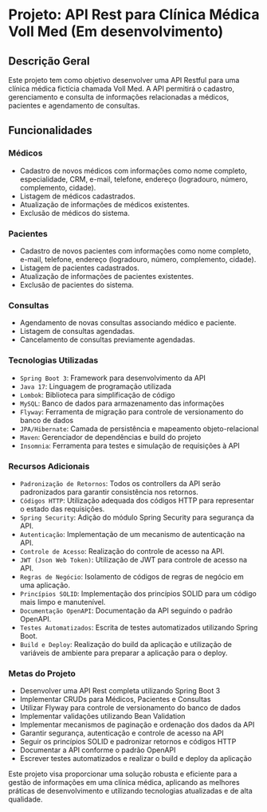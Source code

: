 # Projeto: API Rest para Clínica Médica Voll Med (Em desenvolvimento)

## Descrição Geral

Este projeto tem como objetivo desenvolver uma API Restful para uma clínica médica fictícia chamada Voll Med. A API permitirá o cadastro, gerenciamento e consulta de informações relacionadas a médicos, pacientes e agendamento de consultas.

## Funcionalidades

### Médicos

- Cadastro de novos médicos com informações como nome completo, especialidade, CRM, e-mail, telefone, endereço (logradouro, número, complemento, cidade).
- Listagem de médicos cadastrados.
- Atualização de informações de médicos existentes.
- Exclusão de médicos do sistema.

### Pacientes
- Cadastro de novos pacientes com informações como nome completo, e-mail, telefone, endereço (logradouro, número, complemento, cidade).
- Listagem de pacientes cadastrados.
- Atualização de informações de pacientes existentes.
- Exclusão de pacientes do sistema.

### Consultas
- Agendamento de novas consultas associando médico e paciente.
- Listagem de consultas agendadas.
- Cancelamento de consultas previamente agendadas.

### Tecnologias Utilizadas
- `Spring Boot 3`: Framework para desenvolvimento da API
- `Java 17`: Linguagem de programação utilizada
- `Lombok`: Biblioteca para simplificação de código
- `MySQL`: Banco de dados para armazenamento das informações
- `Flyway`: Ferramenta de migração para controle de versionamento do banco de dados
- `JPA/Hibernate`: Camada de persistência e mapeamento objeto-relacional
- `Maven`: Gerenciador de dependências e build do projeto
- `Insomnia`: Ferramenta para testes e simulação de requisições à API

### Recursos Adicionais
- `Padronização de Retornos`: Todos os controllers da API serão padronizados para garantir consistência nos retornos.
- `Códigos HTTP`: Utilização adequada dos códigos HTTP para representar o estado das requisições.
- `Spring Security`: Adição do módulo Spring Security para segurança da API.
- `Autenticação`: Implementação de um mecanismo de autenticação na API.
- `Controle de Acesso`: Realização do controle de acesso na API.
- `JWT (Json Web Token)`: Utilização de JWT para controle de acesso na API.
- `Regras de Negócio`: Isolamento de códigos de regras de negócio em uma aplicação.
- `Princípios SOLID`: Implementação dos princípios SOLID para um código mais limpo e manutenível.
- `Documentação OpenAPI`: Documentação da API seguindo o padrão OpenAPI.
- `Testes Automatizados`: Escrita de testes automatizados utilizando Spring Boot.
- `Build e Deploy`: Realização do build da aplicação e utilização de variáveis de ambiente para preparar a aplicação para o deploy.

### Metas do Projeto
- Desenvolver uma API Rest completa utilizando Spring Boot 3
- Implementar CRUDs para Médicos, Pacientes e Consultas
- Utilizar Flyway para controle de versionamento do banco de dados
- Implementar validações utilizando Bean Validation
- Implementar mecanismos de paginação e ordenação dos dados da API
- Garantir segurança, autenticação e controle de acesso na API
- Seguir os princípios SOLID e padronizar retornos e códigos HTTP
- Documentar a API conforme o padrão OpenAPI
- Escrever testes automatizados e realizar o build e deploy da aplicação


Este projeto visa proporcionar uma solução robusta e eficiente para a gestão de informações em uma clínica médica, aplicando as melhores práticas de desenvolvimento e utilizando tecnologias atualizadas e de alta qualidade.
